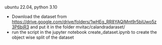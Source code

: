 ubuntu 22.04, python 3.10

* Download the dataset from https://drive.google.com/drive/folders/1wHEg_RR8YAQjMnt9r5biUwo5z3P6bjR3
and put it in the folder mvitac/calandradaraset/
* run the script in the jupyter notebook create_dataset.ipynb to create the object wise split of the dataset
